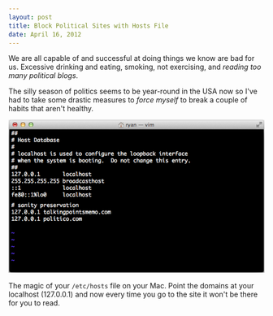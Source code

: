 ```yaml
---
layout: post
title: Block Political Sites with Hosts File
date: April 16, 2012
--- 
```


We are all capable of and successful at doing things we know are bad for us. Excessive drinking and eating, smoking, not exercising, and *reading too many political blogs*.

The silly season of politics seems to be year-round in the USA now so I've had to take some drastic measures to _force myself_ to break a couple of habits that aren't healthy. 

![Screenshot of /etc/hosts file to block sites](/img/block_sites_with_hosts_file_1.png)

The magic of your `/etc/hosts` file on your Mac. Point the domains at your localhost (127.0.0.1) and now every time you go to the site it won't be there for you to read.

